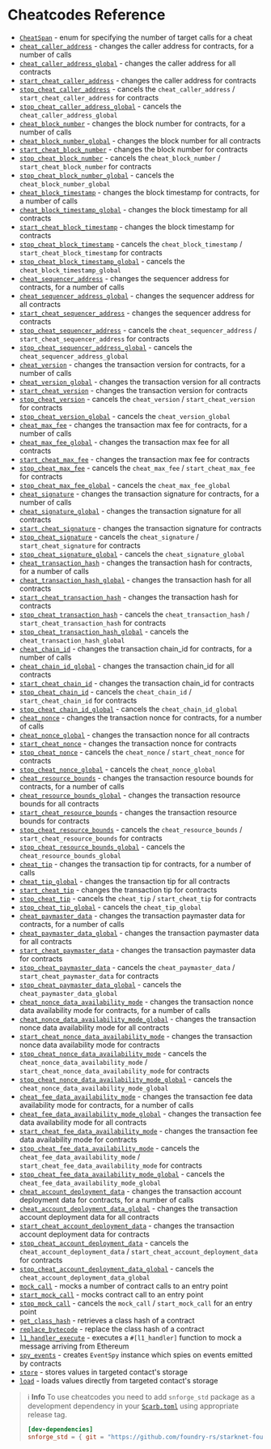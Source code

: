 # Cheatcodes Reference

- [`CheatSpan`](cheatcodes/cheat_span.md) - enum for specifying the number of target calls for a cheat
- [`cheat_caller_address`](cheatcodes/caller_address#cheat_caller_address) - changes the caller address for contracts, for a number of calls
- [`cheat_caller_address_global`](cheatcodes/caller_address#cheat_caller_address_global) - changes the caller address for all contracts
- [`start_cheat_caller_address`](cheatcodes/caller_address#start_cheat_caller_address) - changes the caller address for contracts
- [`stop_cheat_caller_address`](cheatcodes/caller_address#stop_cheat_caller_address) - cancels the `cheat_caller_address` / `start_cheat_caller_address` for contracts
- [`stop_cheat_caller_address_global`](cheatcodes/caller_address#stop_cheat_caller_address_global) - cancels the `cheat_caller_address_global`
- [`cheat_block_number`](cheatcodes/block_number#cheat_block_number) - changes the block number for contracts, for a number of calls
- [`cheat_block_number_global`](cheatcodes/block_number#cheat_block_number_global) - changes the block number for all contracts
- [`start_cheat_block_number`](cheatcodes/block_number#start_cheat_block_number) - changes the block number for contracts
- [`stop_cheat_block_number`](cheatcodes/block_number#stop_cheat_block_number) - cancels the `cheat_block_number` / `start_cheat_block_number` for contracts
- [`stop_cheat_block_number_global`](cheatcodes/block_number#stop_cheat_block_number_global) - cancels the `cheat_block_number_global`
- [`cheat_block_timestamp`](cheatcodes/block_timestamp#cheat_block_timestamp) - changes the block timestamp for contracts, for a number of calls
- [`cheat_block_timestamp_global`](cheatcodes/block_timestamp#cheat_block_timestamp_global) - changes the block timestamp for all contracts
- [`start_cheat_block_timestamp`](cheatcodes/block_timestamp#start_cheat_block_timestamp) - changes the block timestamp for contracts
- [`stop_cheat_block_timestamp`](cheatcodes/block_timestamp#stop_cheat_block_timestamp) - cancels the `cheat_block_timestamp` / `start_cheat_block_timestamp` for contracts
- [`stop_cheat_block_timestamp_global`](cheatcodes/block_timestamp#stop_cheat_block_timestamp_global) - cancels the `cheat_block_timestamp_global`
- [`cheat_sequencer_address`](cheatcodes/sequencer_address#cheat_sequencer_address) - changes the sequencer address for contracts, for a number of calls
- [`cheat_sequencer_address_global`](cheatcodes/sequencer_address#cheat_sequencer_address_global) - changes the sequencer address for all contracts
- [`start_cheat_sequencer_address`](cheatcodes/sequencer_address#start_cheat_sequencer_address) - changes the sequencer address for contracts
- [`stop_cheat_sequencer_address`](cheatcodes/sequencer_address#stop_cheat_sequencer_address) - cancels the `cheat_sequencer_address` / `start_cheat_sequencer_address` for contracts
- [`stop_cheat_sequencer_address_global`](cheatcodes/sequencer_address#stop_cheat_sequencer_address_global) - cancels the `cheat_sequencer_address_global`
- [`cheat_version`](cheatcodes/version#cheat_version) - changes the transaction version for contracts, for a number of calls
- [`cheat_version_global`](cheatcodes/version#cheat_version_global) - changes the transaction version for all contracts
- [`start_cheat_version`](cheatcodes/version#start_cheat_version) - changes the transaction version for contracts
- [`stop_cheat_version`](cheatcodes/version#stop_cheat_version) - cancels the `cheat_version` / `start_cheat_version` for contracts
- [`stop_cheat_version_global`](cheatcodes/version#stop_cheat_version_global) - cancels the `cheat_version_global`
- [`cheat_max_fee`](cheatcodes/max_fee#cheat_max_fee) - changes the transaction max fee for contracts, for a number of calls
- [`cheat_max_fee_global`](cheatcodes/max_fee#cheat_max_fee_global) - changes the transaction max fee for all contracts
- [`start_cheat_max_fee`](cheatcodes/max_fee#start_cheat_max_fee) - changes the transaction max fee for contracts
- [`stop_cheat_max_fee`](cheatcodes/max_fee#stop_cheat_max_fee) - cancels the `cheat_max_fee` / `start_cheat_max_fee` for contracts
- [`stop_cheat_max_fee_global`](cheatcodes/max_fee#stop_cheat_max_fee_global) - cancels the `cheat_max_fee_global`
- [`cheat_signature`](cheatcodes/signature#cheat_signature) - changes the transaction signature for contracts, for a number of calls
- [`cheat_signature_global`](cheatcodes/signature#cheat_signature_global) - changes the transaction signature for all contracts
- [`start_cheat_signature`](cheatcodes/signature#start_cheat_signature) - changes the transaction signature for contracts
- [`stop_cheat_signature`](cheatcodes/signature#stop_cheat_signature) - cancels the `cheat_signature` / `start_cheat_signature` for contracts
- [`stop_cheat_signature_global`](cheatcodes/signature#stop_cheat_signature_global) - cancels the `cheat_signature_global`
- [`cheat_transaction_hash`](cheatcodes/transaction_hash#cheat_transaction_hash) - changes the transaction hash for contracts, for a number of calls
- [`cheat_transaction_hash_global`](cheatcodes/transaction_hash#cheat_transaction_hash_global) - changes the transaction hash for all contracts
- [`start_cheat_transaction_hash`](cheatcodes/transaction_hash#start_cheat_transaction_hash) - changes the transaction hash for contracts
- [`stop_cheat_transaction_hash`](cheatcodes/transaction_hash#stop_cheat_transaction_hash) - cancels the `cheat_transaction_hash` / `start_cheat_transaction_hash` for contracts
- [`stop_cheat_transaction_hash_global`](cheatcodes/transaction_hash#stop_cheat_transaction_hash_global) - cancels the `cheat_transaction_hash_global`
- [`cheat_chain_id`](cheatcodes/chain_id#cheat_chain_id) - changes the transaction chain_id for contracts, for a number of calls
- [`cheat_chain_id_global`](cheatcodes/chain_id#cheat_chain_id_global) - changes the transaction chain_id for all contracts
- [`start_cheat_chain_id`](cheatcodes/chain_id#start_cheat_chain_id) - changes the transaction chain_id for contracts
- [`stop_cheat_chain_id`](cheatcodes/chain_id#stop_cheat_chain_id) - cancels the `cheat_chain_id` / `start_cheat_chain_id` for contracts
- [`stop_cheat_chain_id_global`](cheatcodes/chain_id#stop_cheat_chain_id_global) - cancels the `cheat_chain_id_global`
- [`cheat_nonce`](cheatcodes/nonce#cheat_nonce) - changes the transaction nonce for contracts, for a number of calls
- [`cheat_nonce_global`](cheatcodes/nonce#cheat_nonce_global) - changes the transaction nonce for all contracts
- [`start_cheat_nonce`](cheatcodes/nonce#start_cheat_nonce) - changes the transaction nonce for contracts
- [`stop_cheat_nonce`](cheatcodes/nonce#stop_cheat_nonce) - cancels the `cheat_nonce` / `start_cheat_nonce` for contracts
- [`stop_cheat_nonce_global`](cheatcodes/nonce#stop_cheat_nonce_global) - cancels the `cheat_nonce_global`
- [`cheat_resource_bounds`](cheatcodes/resource_bounds#cheat_resource_bounds) - changes the transaction resource bounds for contracts, for a number of calls
- [`cheat_resource_bounds_global`](cheatcodes/resource_bounds#cheat_resource_bounds_global) - changes the transaction resource bounds for all contracts
- [`start_cheat_resource_bounds`](cheatcodes/resource_bounds#start_cheat_resource_bounds) - changes the transaction resource bounds for contracts
- [`stop_cheat_resource_bounds`](cheatcodes/resource_bounds#stop_cheat_resource_bounds) - cancels the `cheat_resource_bounds` / `start_cheat_resource_bounds` for contracts
- [`stop_cheat_resource_bounds_global`](cheatcodes/resource_bounds#stop_cheat_resource_bounds_global) - cancels the `cheat_resource_bounds_global`
- [`cheat_tip`](cheatcodes/tip#cheat_tip) - changes the transaction tip for contracts, for a number of calls
- [`cheat_tip_global`](cheatcodes/tip#cheat_tip_global) - changes the transaction tip for all contracts
- [`start_cheat_tip`](cheatcodes/tip#start_cheat_tip) - changes the transaction tip for contracts
- [`stop_cheat_tip`](cheatcodes/tip#stop_cheat_tip) - cancels the `cheat_tip` / `start_cheat_tip` for contracts
- [`stop_cheat_tip_global`](cheatcodes/tip#stop_cheat_tip_global) - cancels the `cheat_tip_global`
- [`cheat_paymaster_data`](cheatcodes/paymaster_data#cheat_paymaster_data) - changes the transaction paymaster data for contracts, for a number of calls
- [`cheat_paymaster_data_global`](cheatcodes/paymaster_data#cheat_paymaster_data_global) - changes the transaction paymaster data for all contracts
- [`start_cheat_paymaster_data`](cheatcodes/paymaster_data#start_cheat_paymaster_data) - changes the transaction paymaster data for contracts
- [`stop_cheat_paymaster_data`](cheatcodes/paymaster_data#stop_cheat_paymaster_data) - cancels the `cheat_paymaster_data` / `start_cheat_paymaster_data` for contracts
- [`stop_cheat_paymaster_data_global`](cheatcodes/paymaster_data#stop_cheat_paymaster_data_global) - cancels the `cheat_paymaster_data_global`
- [`cheat_nonce_data_availability_mode`](cheatcodes/nonce_data_availability_mode#cheat_nonce_data_availability_mode) - changes the transaction nonce data availability mode for contracts, for a number of calls
- [`cheat_nonce_data_availability_mode_global`](cheatcodes/nonce_data_availability_mode#cheat_nonce_data_availability_mode_global) - changes the transaction nonce data availability mode for all contracts
- [`start_cheat_nonce_data_availability_mode`](cheatcodes/nonce_data_availability_mode#start_cheat_nonce_data_availability_mode) - changes the transaction nonce data availability mode for contracts
- [`stop_cheat_nonce_data_availability_mode`](cheatcodes/nonce_data_availability_mode#stop_cheat_nonce_data_availability_mode) - cancels the `cheat_nonce_data_availability_mode` / `start_cheat_nonce_data_availability_mode` for contracts
- [`stop_cheat_nonce_data_availability_mode_global`](cheatcodes/nonce_data_availability_mode#stop_cheat_nonce_data_availability_mode_global) - cancels the `cheat_nonce_data_availability_mode_global`
- [`cheat_fee_data_availability_mode`](cheatcodes/fee_data_availability_mode#cheat_fee_data_availability_mode) - changes the transaction fee data availability mode for contracts, for a number of calls
- [`cheat_fee_data_availability_mode_global`](cheatcodes/fee_data_availability_mode#cheat_fee_data_availability_mode_global) - changes the transaction fee data availability mode for all contracts
- [`start_cheat_fee_data_availability_mode`](cheatcodes/fee_data_availability_mode#start_cheat_fee_data_availability_mode) - changes the transaction fee data availability mode for contracts
- [`stop_cheat_fee_data_availability_mode`](cheatcodes/fee_data_availability_mode#stop_cheat_fee_data_availability_mode) - cancels the `cheat_fee_data_availability_mode` / `start_cheat_fee_data_availability_mode` for contracts
- [`stop_cheat_fee_data_availability_mode_global`](cheatcodes/fee_data_availability_mode#stop_cheat_fee_data_availability_mode_global) - cancels the `cheat_fee_data_availability_mode_global`
- [`cheat_account_deployment_data`](cheatcodes/account_deployment_data#cheat_account_deployment_data) - changes the transaction account deployment data for contracts, for a number of calls
- [`cheat_account_deployment_data_global`](cheatcodes/account_deployment_data#cheat_account_deployment_data_global) - changes the transaction account deployment data for all contracts
- [`start_cheat_account_deployment_data`](cheatcodes/account_deployment_data#start_cheat_account_deployment_data) - changes the transaction account deployment data for contracts
- [`stop_cheat_account_deployment_data`](cheatcodes/account_deployment_data#stop_cheat_account_deployment_data) - cancels the `cheat_account_deployment_data` / `start_cheat_account_deployment_data` for contracts
- [`stop_cheat_account_deployment_data_global`](cheatcodes/account_deployment_data#stop_cheat_account_deployment_data_global) - cancels the `cheat_account_deployment_data_global`
- [`mock_call`](cheatcodes/mock_call.md#mock_call) - mocks a number of contract calls to an entry point
- [`start_mock_call`](cheatcodes/mock_call.md#start_mock_call) - mocks contract call to an entry point
- [`stop_mock_call`](cheatcodes/mock_call.md#stop_mock_call) - cancels the `mock_call` / `start_mock_call` for an entry point
- [`get_class_hash`](cheatcodes/get_class_hash.md) - retrieves a class hash of a contract
- [`replace_bytecode`](cheatcodes/replace_bytecode.md) - replace the class hash of a contract
- [`l1_handler_execute`](cheatcodes/l1_handler_execute.md) - executes a `#[l1_handler]` function to mock a message arriving from Ethereum
- [`spy_events`](cheatcodes/spy_events.md) - creates `EventSpy` instance which spies on events emitted by contracts
- [`store`](cheatcodes/store.md) - stores values in targeted contact's storage
- [`load`](cheatcodes/load.md) - loads values directly from targeted contact's storage

> ℹ️ **Info**
> To use cheatcodes you need to add `snforge_std` package as a development dependency in
> your [`Scarb.toml`](https://docs.swmansion.com/scarb/docs/guides/dependencies.html#development-dependencies)
> using appropriate release tag.
>
> ```toml
> [dev-dependencies]
> snforge_std = { git = "https://github.com/foundry-rs/starknet-foundry.git", tag = "v0.12.0" }
> ```
